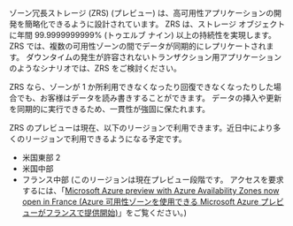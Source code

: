 ゾーン冗長ストレージ (ZRS) (プレビュー) は、高可用性アプリケーションの開発を簡略化できるように設計されています。 ZRS は、ストレージ オブジェクトに年間 99.9999999999% (トゥエルブ ナイン) 以上の持続性を実現します。 ZRS では、複数の可用性ゾーンの間でデータが同期的にレプリケートされます。 ダウンタイムの発生が許容されないトランザクション用アプリケーションのようなシナリオでは、ZRS をご検討ください。

ZRS なら、ゾーンが 1 か所利用できなくなったり回復できなくなったりした場合でも、お客様はデータを読み書きすることができます。 データの挿入や更新を同期的に実行できるため、一貫性が強固に保たれます。   

ZRS のプレビューは現在、以下のリージョンで利用できます。近日中により多くのリージョンで利用できるようになる予定です。

- 米国東部 2 
- 米国中部 
- フランス中部 (このリージョンは現在プレビュー段階です。 アクセスを要求するには、「[Microsoft Azure preview with Azure Availability Zones now open in France (Azure 可用性ゾーンを使用できる Microsoft Azure プレビューがフランスで提供開始)](https://azure.microsoft.com/blog/microsoft-azure-preview-with-azure-availability-zones-now-open-in-france)」をご覧ください。)